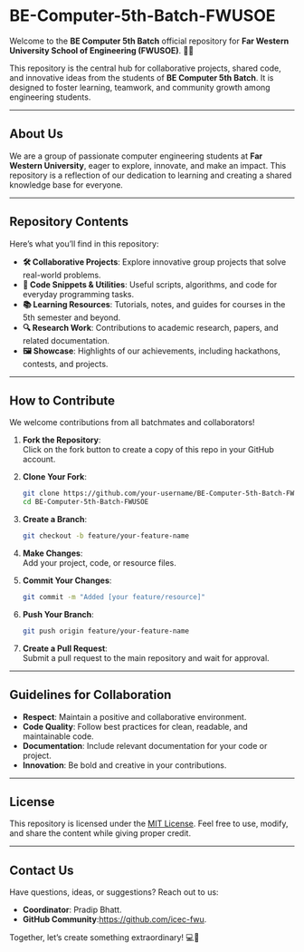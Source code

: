 
# BE-Computer-5th-Batch-FWUSOE

Welcome to the **BE Computer 5th Batch** official repository for **Far Western University School of Engineering (FWUSOE)**. 🚀✨

This repository is the central hub for collaborative projects, shared code, and innovative ideas from the students of **BE Computer 5th Batch**. It is designed to foster learning, teamwork, and community growth among engineering students.

---

## About Us
We are a group of passionate computer engineering students at **Far Western University**, eager to explore, innovate, and make an impact. This repository is a reflection of our dedication to learning and creating a shared knowledge base for everyone.

---

## Repository Contents
Here’s what you’ll find in this repository:

- **🛠 Collaborative Projects**: Explore innovative group projects that solve real-world problems.
- **💾 Code Snippets & Utilities**: Useful scripts, algorithms, and code for everyday programming tasks.
- **📚 Learning Resources**: Tutorials, notes, and guides for courses in the 5th semester and beyond.
- **🔍 Research Work**: Contributions to academic research, papers, and related documentation.
- **🖼 Showcase**: Highlights of our achievements, including hackathons, contests, and projects.

---

## How to Contribute
We welcome contributions from all batchmates and collaborators!

1. **Fork the Repository**:  
   Click on the fork button to create a copy of this repo in your GitHub account.

2. **Clone Your Fork**:  
   ```bash
   git clone https://github.com/your-username/BE-Computer-5th-Batch-FWUSOE.git
   cd BE-Computer-5th-Batch-FWUSOE
   ```

3. **Create a Branch**:  
   ```bash
   git checkout -b feature/your-feature-name
   ```

4. **Make Changes**:  
   Add your project, code, or resource files.

5. **Commit Your Changes**:  
   ```bash
   git commit -m "Added [your feature/resource]"
   ```

6. **Push Your Branch**:  
   ```bash
   git push origin feature/your-feature-name
   ```

7. **Create a Pull Request**:  
   Submit a pull request to the main repository and wait for approval.

---

## Guidelines for Collaboration
- **Respect**: Maintain a positive and collaborative environment.
- **Code Quality**: Follow best practices for clean, readable, and maintainable code.
- **Documentation**: Include relevant documentation for your code or project.
- **Innovation**: Be bold and creative in your contributions.

---

## License
This repository is licensed under the [MIT License](LICENSE). Feel free to use, modify, and share the content while giving proper credit.

---

## Contact Us
Have questions, ideas, or suggestions? Reach out to us:

- **Coordinator**: Pradip Bhatt.
- **GitHub Community**:https://github.com/icec-fwu.

Together, let’s create something extraordinary! 💻🌟
